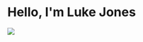 # Hello, I'm Luke Jones
<a href="www.linkedin.com/in/luke-jones-22b343343"><img src="https://img.shields.io/badge/-LinkedIn-0072b1?&style=for-the-badge&logo=linkedin&logoColor=white" /></a>
